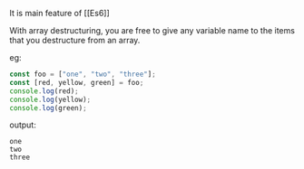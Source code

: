 It is main feature of [[Es6]] 

With array destructuring, you are free to give any variable name to the items that you destructure from an array.

eg: 

```js
const foo = ["one", "two", "three"];  
const [red, yellow, green] = foo;
console.log(red);
console.log(yellow);
console.log(green);
```

output:
```
one
two
three
```